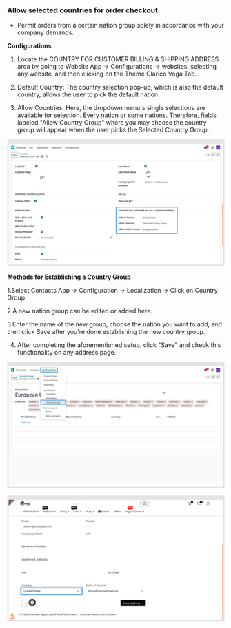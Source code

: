 
### Allow selected countries for order checkout


* Permit orders from a certain nation group solely in accordance with your company demands.

**Configurations**

1. Locate the COUNTRY FOR CUSTOMER BILLING & SHIPPING ADDRESS area by going to Website App -> Configurations -> websites, selecting any website, and then clicking on the Theme Clarico Vega Tab.

2. Default Country: The country selection pop-up, which is also the default country, allows the user to pick the default nation.

3. Allow Countries: Here, the dropdown menu's single selections are available for selection. Every nation or some nations. Therefore, fields labeled "Allow Country Group" where you may choose the country group will appear when the user picks the Selected Country Group.


![](./images/asc1.png)

**Methods for Establishing a Country Group**

1.Select Contacts App -> Configuration -> Localization -> Click on Country Group

2.A new nation group can be edited or added here.

3.Enter the name of the new group, choose the nation you want to add, and then click Save after you're done establishing the new country group.

4. After completing the aforementioned setup, click "Save" and check this functionality on any address page.


![](./images/asc2.png)


![](./images/asc3.png)

